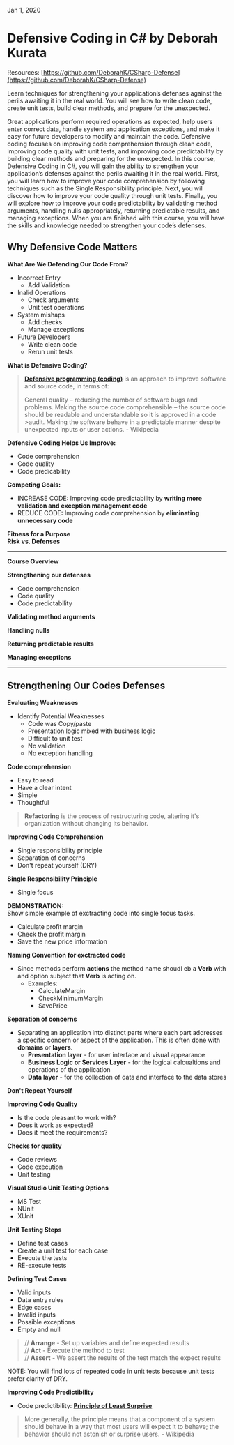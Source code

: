 Jan 1, 2020  

# Defensive Coding in C# by Deborah Kurata
Resources: [https://github.com/DeborahK/CSharp-Defense](https://github.com/DeborahK/CSharp-Defense)  

Learn techniques for strengthening your application’s defenses against the perils awaiting it in the real world. You will see how to write clean code, create unit tests, build clear methods, and prepare for the unexpected.

Great applications perform required operations as expected, help users enter correct data, handle system and application exceptions, and make it easy for future developers to modify and maintain the code. Defensive coding focuses on improving code comprehension through clean code, improving code quality with unit tests, and improving code predictability by building clear methods and preparing for the unexpected. In this course, Defensive Coding in C#, you will gain the ability to strengthen your application’s defenses against the perils awaiting it in the real world. First, you will learn how to improve your code comprehension by following techniques such as the Single Responsibility principle. Next, you will discover how to improve your code quality through unit tests. Finally, you will explore how to improve your code predictability by validating method arguments, handling nulls appropriately, returning predictable results, and managing exceptions. When you are finished with this course, you will have the skills and knowledge needed to strengthen your code’s defenses.

## Why Defensive Code Matters  
__What Are We Defending Our Code From?__  
- Incorrect Entry  
  - Add Validation  
- Inalid Operations  
  - Check arguments  
  - Unit test operations  
- System mishaps  
  - Add checks  
  - Manage exceptions  
- Future Developers  
  - Write clean code  
  - Rerun unit tests  
  
__What is Defensive Coding?__  


>__[Defensive programming (coding)](https://en.wikipedia.org/wiki/Defensive_programming)__ is an approach to improve software and source code, in terms of:
>
>General quality – reducing the number of software bugs and problems.
>Making the source code comprehensible – the source code should be readable and understandable so it is approved in a code >audit.
>Making the software behave in a predictable manner despite unexpected inputs or user actions. - Wikipedia  

__Defensive Coding Helps Us Improve:__
- Code comprehension 
- Code quality  
- Code predicability  

__Competing Goals:__
- INCREASE CODE: Improving code predictability by __writing more validation and exception management code__  
- REDUCE CODE: Improving code comprehension by __eliminating unnecessary code__  

__Fitness for a Purpose__  
__Risk vs. Defenses__  

---

__Course Overview__

__Strengthening our defenses__
- Code comprehension  
- Code quality  
- Code predictability  

__Validating method arguments__  

__Handling nulls__  

__Returning predictable results__  

__Managing exceptions__  

---  
## Strengthening Our Codes Defenses  

__Evaluating Weaknesses__
- Identify Potential Weaknesses  
  - Code was Copy/paste  
  - Presentation logic mixed with business logic  
  - Difficult to unit test  
  - No validation  
  - No exception handling  
  
__Code comprehension__  
- Easy to read  
- Have a clear intent  
- Simple  
- Thoughtful  

>__Refactoring__ is the process of restructuring code, altering it's organization without changing its behavior.

__Improving Code Comprehension__  
- Single responsibility principle  
- Separation of concerns  
- Don't repeat yourself (DRY)  

__Single Responsibility Principle__  
- Single focus  

__DEMONSTRATION:__  
Show simple example of exctracting code into single focus tasks.  
- Calculate profit margin  
- Check the profit margin  
- Save the new price information  

__Naming Convention for exctracted code__
- Since methods perform __actions__ the method name shoudl eb a __Verb__ with and option subject that __Verb__ is acting on.
  - Examples:
    - CalculateMargin
    - CheckMinimumMargin
    - SavePrice

__Separation of concerns__  
- Separating an application into distinct parts where each part addresses a specific concern or aspect of the application. This is often done with __domains__ or __layers__.  
  - __Presentation layer__ - for user interface and visual appearance  
  - __Business Logic or Services Layer__ - for the logical calcualtions and operations of the application  
  - __Data layer__ - for the collection of data and interface to the data stores  

__Don't Repeat Yourself__  


__Improving Code Quality__  
- Is the code pleasant to work with?  
- Does it work as expected?  
- Does it meet the requirements?  

__Checks for quality__  
- Code reviews  
- Code execution  
- Unit testing  

__Visual Studio Unit Testing Options__  
- MS Test  
- NUnit  
- XUnit  

__Unit Testing Steps__  
- Define test cases  
- Create a unit test for each case  
- Execute the tests  
- RE-execute tests  

__Defining Test Cases__  
- Valid inputs  
- Data entry rules  
- Edge cases  
- Invalid inputs  
- Possible exceptions  
- Empty and null  

>// __Arrange__ - Set up variables and define expected results  
>// __Act__ - Execute the method to test   
>// __Assert__ - We assert the results of the test match the expect results  

NOTE: You will find lots of repeated code in unit tests because unit tests prefer clarity of DRY. 

__Improving Code Predictibility__  
- Code predictibility: __[Principle of Least Surprise](https://en.wikipedia.org/wiki/Principle_of_least_astonishment)__  
>More generally, the principle means that a component of a system should behave in a way that most users will expect it to behave; the behavior should not astonish or surprise users. - Wikipedia


































